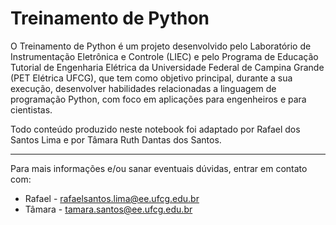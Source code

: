 # Treinamento de Python

O Treinamento de Python é um projeto desenvolvido pelo Laboratório de
Instrumentação Eletrônica e Controle (LIEC) e pelo Programa de Educação Tutorial
de Engenharia Elétrica da Universidade Federal de Campina Grande (PET Elétrica
UFCG), que tem como objetivo principal, durante a sua execução, desenvolver
habilidades relacionadas a linguagem de programação Python, com foco em
aplicações para engenheiros e para cientistas.

Todo conteúdo produzido neste notebook foi adaptado por Rafael dos Santos Lima e por Tâmara Ruth Dantas dos Santos.

---

Para mais informações e/ou sanar eventuais dúvidas, entrar em contato com:
*   Rafael - rafaelsantos.lima@ee.ufcg.edu.br
*   Tâmara - tamara.santos@ee.ufcg.edu.br
